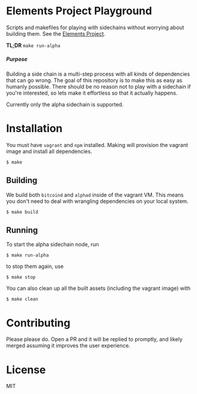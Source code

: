 # Elements Project Playground
Scripts and makefiles for playing with sidechains without worrying about building them. See the [Elements Project](https://elementsproject.org).

**TL;DR** `make run-alpha`

##### Purpose
Building a side chain is a multi-step process with all kinds of dependencies that can go wrong. The goal of this repository is to make this as easy as humanly possible. There should be no reason not to play with a sidechain if you're interested, so lets make it effortless so that it actually happens.

Currently only the alpha sidechain is supported.

# Installation
You must have `vagrant` and `npm` installed. Making will provision the vagrant image and install all dependencies.

```
$ make
```

## Building
We build both `bitcoind` and `alphad` inside of the vagrant VM. This means you don't need to deal with wrangling dependencies on your local system.

```
$ make build
```

## Running
To start the alpha sidechain node, run
```
$ make run-alpha
```
to stop them again, use
```
$ make stop
```
You can also clean up all the built assets (including the vagrant image) with
```
$ make clean
```

# Contributing
Please please do. Open a PR and it will be replied to promptly, and likely merged assuming it improves the user experience.

# License
MIT
